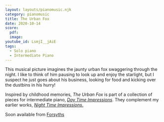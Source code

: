 ```yaml
---
layout: layouts/pianomusic.njk
category: pianomusic
title: The Urban Fox
date: 2020-10-14
score:
  pdf: 
  image: 
youtube_id: LsmjI__jAiE
tags:
  - Solo piano
  - Intermediate Piano
---
```

This musical picture imagines the jaunty urban fox swaggering through the night. I like to think of him pausing to look up and enjoy the starlight, but I suspect he just goes about his business, looking for food and kicking over the dustbins in his hurry!



Inspired by childhood memories, *The Urban Fox* is part of a collection of pieces for intermediate piano, [*Day Time Impressions*](https://www.bakertunes.com/pianomusic/day-time-impressions). They complement my earlier works, [*Night Time Impressions*.](https://www.bakertunes.com/pianomusic/night-time-impressions/)

Soon available from [Forsyths](https://www.forsyths.co.uk/)
